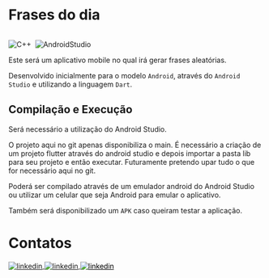 # Frases do dia

<p>
<div style="display: inline-block;">

![C++](https://img.shields.io/badge/-Dart-05122A?style=flat&logo=Dart)&nbsp;
![AndroidStudio](https://img.shields.io/badge/-AndroidStudio-05122A?style=flat&logo=AndroidStudio)&nbsp;

</p>

<p align="justify">

Este será um aplicativo mobile no qual irá gerar frases aleatórias.

Desenvolvido inicialmente para o modelo `Android`, através do `Android Studio` e utilizando a linguagem `Dart`.

</p>


## Compilação e Execução

Será necessário a utilização do Android Studio.

O projeto aqui no git apenas disponibiliza o main. É necessário a criação de um projeto flutter através do android studio e depois importar a pasta lib para seu projeto e então executar. Futuramente pretendo upar tudo o que for necessário aqui no git.

Poderá ser compilado através de um emulador android do Android Studio ou utilizar um celular que seja Android para emular o aplicativo.

Também será disponibilizado um `APK` caso queiram testar a aplicação.



# Contatos

<div style="display: inline-block;">

<a href="https://t.me/phpdias" target="_blank">
  <img align="center" src="https://img.shields.io/badge/-phpdias-05122A?style=flat&logo=telegram" alt="linkedin"/>
</a>
  
<a href="https://linkedin.com/in/phpd" target="_blank">
  <img align="center" src="https://img.shields.io/badge/-phpd-05122A?style=flat&logo=linkedin" alt="linkedin"/>
</a>

<a style="color:black" href="mailto:phpdias@outlook.com?subject=[GitHub]%20Source%20Dynamic%20Lists">
 <img align="center" src="https://img.shields.io/badge/-phpdias@outlook.com-05122A?style=flat&logo=email" alt="linkedin"/>
</a>

</div>




